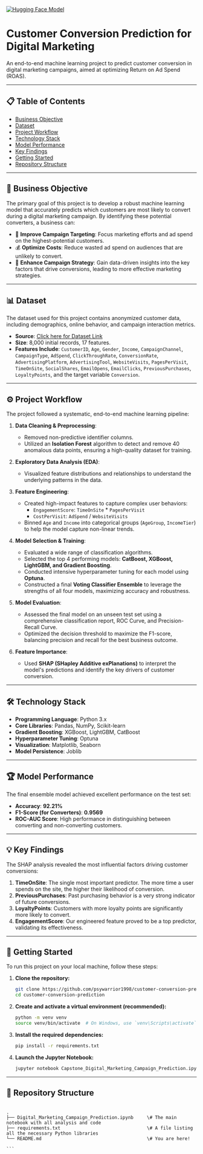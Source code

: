 [![Hugging Face Model](https://huggingface.co/datasets/huggingface/badges/resolve/main/model-on-hf-lg-dark.svg)](https://huggingface.co/psyrishi/marketing-conversion-predictor)

# Customer Conversion Prediction for Digital Marketing

An end-to-end machine learning project to predict customer conversion in digital marketing campaigns, aimed at optimizing Return on Ad Spend (ROAS).

---

## 📋 Table of Contents
- [Business Objective](#-business-objective)
- [Dataset](#-dataset)
- [Project Workflow](#-project-workflow)
- [Technology Stack](#-technology-stack)
- [Model Performance](#-model-performance)
- [Key Findings](#-key-findings)
- [Getting Started](#-getting-started)
- [Repository Structure](#-repository-structure)

---

## 🎯 Business Objective

The primary goal of this project is to develop a robust machine learning model that accurately predicts which customers are most likely to convert during a digital marketing campaign. By identifying these potential converters, a business can:

-   🎯 **Improve Campaign Targeting**: Focus marketing efforts and ad spend on the highest-potential customers.
-   💰 **Optimize Costs**: Reduce wasted ad spend on audiences that are unlikely to convert.
-   🚀 **Enhance Campaign Strategy**: Gain data-driven insights into the key factors that drive conversions, leading to more effective marketing strategies.

---

## 📊 Dataset

The dataset used for this project contains anonymized customer data, including demographics, online behavior, and campaign interaction metrics.

-   **Source**: [Click here for Dataset Link](https://www.kaggle.com/datasets/rabieelkharoua/predict-conversion-in-digital-marketing-dataset)
-   **Size**: 8,000 initial records, 17 features.
-   **Features Include**: `CustomerID`, `Age`, `Gender`, `Income`, `CampaignChannel`, `CampaignType`, `AdSpend`, `ClickThroughRate`, `ConversionRate`, `AdvertisingPlatform`, `AdvertisingTool`, `WebsiteVisits`, `PagesPerVisit`, `TimeOnSite`, `SocialShares`, `EmailOpens`, `EmailClicks`, `PreviousPurchases`, `LoyaltyPoints`, and the target variable `Conversion`.

---

## ⚙️ Project Workflow

The project followed a systematic, end-to-end machine learning pipeline:

1.  **Data Cleaning & Preprocessing**:
    -   Removed non-predictive identifier columns.
    -   Utilized an **Isolation Forest** algorithm to detect and remove 40 anomalous data points, ensuring a high-quality dataset for training.

2.  **Exploratory Data Analysis (EDA)**:
    -   Visualized feature distributions and relationships to understand the underlying patterns in the data.

3.  **Feature Engineering**:
    -   Created high-impact features to capture complex user behaviors:
        -   `EngagementScore`: `TimeOnSite` * `PagesPerVisit`
        -   `CostPerVisit`: `AdSpend` / `WebsiteVisits`
    -   Binned `Age` and `Income` into categorical groups (`AgeGroup`, `IncomeTier`) to help the model capture non-linear trends.

4.  **Model Selection & Training**:
    -   Evaluated a wide range of classification algorithms.
    -   Selected the top 4 performing models: **CatBoost, XGBoost, LightGBM, and Gradient Boosting**.
    -   Conducted intensive hyperparameter tuning for each model using **Optuna**.
    -   Constructed a final **Voting Classifier Ensemble** to leverage the strengths of all four models, maximizing accuracy and robustness.

5.  **Model Evaluation**:
    -   Assessed the final model on an unseen test set using a comprehensive classification report, ROC Curve, and Precision-Recall Curve.
    -   Optimized the decision threshold to maximize the F1-score, balancing precision and recall for the best business outcome.

6.  **Feature Importance**:
    -   Used **SHAP (SHapley Additive exPlanations)** to interpret the model's predictions and identify the key drivers of customer conversion.

---

## 🛠️ Technology Stack

-   **Programming Language**: Python 3.x
-   **Core Libraries**: Pandas, NumPy, Scikit-learn
-   **Gradient Boosting**: XGBoost, LightGBM, CatBoost
-   **Hyperparameter Tuning**: Optuna
-   **Visualization**: Matplotlib, Seaborn
-   **Model Persistence**: Joblib

---

## 🏆 Model Performance

The final ensemble model achieved excellent performance on the test set:

-   **Accuracy**: **92.21%**
-   **F1-Score (for Converters)**: **0.9569**
-   **ROC-AUC Score**: High performance in distinguishing between converting and non-converting customers.

---

## 💡 Key Findings

The SHAP analysis revealed the most influential factors driving customer conversions:

1.  **TimeOnSite**: The single most important predictor. The more time a user spends on the site, the higher their likelihood of conversion.
2.  **PreviousPurchases**: Past purchasing behavior is a very strong indicator of future conversions.
3.  **LoyaltyPoints**: Customers with more loyalty points are significantly more likely to convert.
4.  **EngagementScore**: Our engineered feature proved to be a top predictor, validating its effectiveness.

---

## 🚀 Getting Started

To run this project on your local machine, follow these steps:

1.  **Clone the repository:**
    ```bash
    git clone https://github.com/psywarrior1998/customer-conversion-prediction.git
    cd customer-conversion-prediction
    ```

2.  **Create and activate a virtual environment (recommended):**
    ```bash
    python -m venv venv
    source venv/bin/activate  # On Windows, use `venv\Scripts\activate`
    ```

3.  **Install the required dependencies:**
    ```bash
    pip install -r requirements.txt
    ```

4.  **Launch the Jupyter Notebook:**
    ```bash
    jupyter notebook Capstone_Digital_Marketing_Campaign_Prediction.ipynb
    ```

---

## 📁 Repository Structure

````

.
├── Digital_Marketing_Campaign_Prediction.ipynb     \# The main notebook with all analysis and code
├── requirements.txt                                \# A file listing all the necessary Python libraries
└── README.md                                       \# You are here!

```
